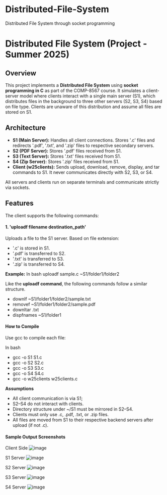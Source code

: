 # Distributed-File-System
Distributed File System through socket programming

# Distributed File System (Project - Summer 2025)

## Overview

This project implements a **Distributed File System** using **socket programming in C** as part of the COMP-8567 course. It simulates a client-server model where clients interact with a single main server (S1), which distributes files in the background to three other servers (S2, S3, S4) based on file type. Clients are unaware of this distribution and assume all files are stored on S1.

## Architecture

- **S1 (Main Server):** Handles all client connections. Stores '.c' files and redirects '.pdf', '.txt', and '.zip' files to respective secondary servers.
- **S2 (PDF Server):** Stores '.pdf' files received from S1.
- **S3 (Text Server):** Stores '.txt' files received from S1.
- **S4 (Zip Server):** Stores '.zip' files received from S1.
- **Client (w25clients):** Sends upload, download, remove, display, and tar commands to S1. It never communicates directly with S2, S3, or S4.

All servers and clients run on separate terminals and communicate strictly via sockets.

## Features

The client supports the following commands:

#### 1. 'uploadf filename destination_path'
Uploads a file to the S1 server. Based on file extension:
- '.c' is stored in S1.
- '.pdf' is transferred to S2.
- '.txt' is transferred to S3.
- '.zip' is transferred to S4.

**Example:**
In bash
uploadf sample.c ~S1/folder1/folder2

Like the **uploadf command**, the following commands follow a similar structure.

- downlf ~S1/folder1/folder2/sample.txt
- removef ~S1/folder1/folder2/sample.pdf
- downltar .txt
- dispfnames ~S1/folder1


#### **How to Compile**
Use gcc to compile each file:

In bash
- gcc -o S1 S1.c
- gcc -o S2 S2.c
- gcc -o S3 S3.c
- gcc -o S4 S4.c
- gcc -o w25clients w25clients.c

**Assumptions**
- All client communication is via S1; 
- S2–S4 do not interact with clients.
- Directory structure under ~/S1 must be mirrored in S2–S4.
- Clients must only use .c, .pdf, .txt, or .zip files.
- All files are moved from S1 to their respective backend servers after upload (if not .c).


#### Sample Output Screenshots
Client Side 
![image](https://github.com/user-attachments/assets/39eca2a7-8b7f-44aa-a46c-2e3648459a8f)

S1 Server
![image](https://github.com/user-attachments/assets/cf10b1cd-8d00-49ca-8b19-4d76a2b59cc9)

S2 Server
![image](https://github.com/user-attachments/assets/46637e5c-46ba-41f7-a552-1de3a714d6dc)

S3 Server
![image](https://github.com/user-attachments/assets/1a1501d7-e4be-45ff-b1ee-090bf3481f2c)

S4 Server
![image](https://github.com/user-attachments/assets/7c742548-e18c-4721-b872-de20c8ad129a)




